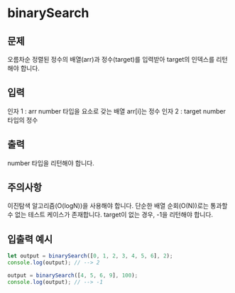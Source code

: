 # binarySearch

## 문제

오름차순 정렬된 정수의 배열(arr)과 정수(target)를 입력받아 target의 인덱스를 리턴해야 합니다.

## 입력

인자 1 : arr
number 타입을 요소로 갖는 배열
arr[i]는 정수
인자 2 : target
number 타입의 정수

## 출력

number 타입을 리턴해야 합니다.

## 주의사항

이진탐색 알고리즘(O(logN))을 사용해야 합니다.
단순한 배열 순회(O(N))로는 통과할 수 없는 테스트 케이스가 존재합니다.
target이 없는 경우, -1을 리턴해야 합니다.

## 입출력 예시

```js
let output = binarySearch([0, 1, 2, 3, 4, 5, 6], 2);
console.log(output); // --> 2

output = binarySearch([4, 5, 6, 9], 100);
console.log(output); // --> -1
```
